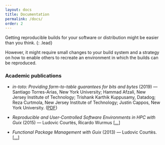 ```yaml
---
layout: docs
title: Documentation
permalink: /docs/
order: 2
---
```


Getting reproducible builds for your software or distribution might be easier
than you think.
{: .lead}

However, it might require small changes to your build system and a strategy on
how to enable others to recreate an environment in which the builds can be
reproduced.


### Academic publications

* *in-toto: Providing farm-to-table guarantees for bits and bytes* (2019) — Santiago Torres-Arias, New York University; Hammad Afzali, New Jersey Institute of Technology; Trishank Karthik Kuppusamy, Datadog; Reza Curtmola, New Jersey Institute of Technology; Justin Cappos, New York University. ([PDF](https://www.usenix.org/system/files/sec19-torres-arias.pdf))

* *Reproducible and User-Controlled Software Environments in HPC with Guix* (2015) — Ludovic Courtès, Ricardo Wurmus [[...](https://hal.inria.fr/hal-01161771/en)]

* *Functional Package Management with Guix* (2013) — Ludovic Courtès. [[...](https://hal.inria.fr/hal-00824004/en])]
